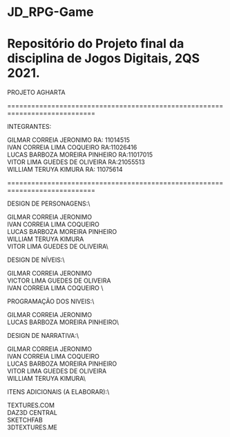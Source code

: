 # JD_RPG-Game
Repositório do Projeto final da disciplina de Jogos Digitais, 2QS 2021.  
=============================================================================

PROJETO AGHARTA

============================================================================

INTEGRANTES:


GILMAR CORREIA JERONIMO             RA: 11014515\
IVAN CORREIA LIMA COQUEIRO          RA:11026416 \
LUCAS BARBOZA MOREIRA PINHEIRO      RA:11017015\
VITOR LIMA GUEDES DE OLIVEIRA       RA:21055513\
WILLIAM TERUYA KIMURA               RA: 11075614

============================================================================

DESIGN DE PERSONAGENS:\

GILMAR CORREIA JERONIMO\
IVAN CORREIA LIMA COQUEIRO\
LUCAS BARBOZA MOREIRA PINHEIRO\
WILLIAM TERUYA KIMURA\
VITOR LIMA GUEDES DE OLIVEIRA\

DESIGN DE NÍVEIS:\

GILMAR CORREIA JERONIMO\
VICTOR LIMA GUEDES DE OLIVEIRA \
IVAN CORREIA LIMA COQUEIRO \

PROGRAMAÇÃO DOS NIVEIS:\

GILMAR CORREIA JERONIMO\
LUCAS BARBOZA MOREIRA PINHEIRO\

DESIGN DE NARRATIVA:\

GILMAR CORREIA JERONIMO\
IVAN CORREIA LIMA COQUEIRO\
LUCAS BARBOZA MOREIRA PINHEIRO\
VITOR LIMA GUEDES DE OLIVEIRA\
WILLIAM TERUYA KIMURA\

ITENS ADICIONAIS (A ELABORAR):\

TEXTURES.COM\
DAZ3D CENTRAL\
SKETCHFAB\
3DTEXTURES.ME

